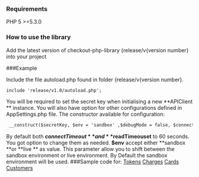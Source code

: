 ### Requirements

PHP 5 >=5.3.0

### How to use the library

Add the latest version of checkout-php-library {release/v{version number} into your project

###Example

Include the file autoload.php found in folder {release/v{version number}.
```html
include 'release/v1.0/autoload.php';
```
You will be required to set the secret key when initialising a new **APIClient ** instance. You will also have option for other configurations defined in AppSettings.php file. 
The constructor available for configuration:
```html
 __construct($secretKey, $env = 'sandbox' ,$debugMode = false, $connectTimeout = 60, $readTimeout =60)
```
By default both **$connectTimeout** and **$readTimeouset** to 60 seconds. You got option to change them as needed.
**$env** accept either **sandbox **or **live ** as value.  This parameter allow you to shift between the sandbox environment or live environment. By Default the sandbox environment will be used. 
###Sample code for:
  [Tokens](https://github.com/CKOTech/checkout-php-library/wiki/Tokens)
  [Charges](https://github.com/CKOTech/checkout-php-library/wiki/Charges)
  [Cards](https://github.com/CKOTech/checkout-php-library/wiki/Cards)
  [Customers](https://github.com/CKOTech/checkout-php-library/wiki/Customers)
